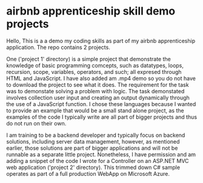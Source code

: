 # airbnb apprenticeship skill demo projects

Hello, This is a a demo my coding skills as part of my airbnb apprenticeship application. The repo contains 2 projects.

One ('project 1' directory) is a simple project that demonstrate the knowledge of basic programming comcepts, such as datatypes, loops, recursion, scope, variables, operators, and such; all expresed through HTML and JavaScript. I have also added am .mp4 demo so you do not have to download the project to see what it does. The requirement for the task was to demonstate solving a problem with logic. The task demonstated involves collection user input and creating an output dynamically through the use of a JavaScript function. I chose these languages because I wanted to provide an example that would be a small stand alone project, as the examples of the code I typically write are all part of bigger projects and thus do not run on their own. 

I am training to be a backend developer and typically focus on backend solutions, including server data management, however, as mentioned earlier, those solutions are part of bigger applications and will not be runnable as a separate little project. Nonetheless, I have permission and am adding a snippet of the code I wrote for a Controller on an ASP.NET MVC web application ('project 2' directory). This trimmed down C# sample operates as part of a full production WebApp on Microsoft Azure.
